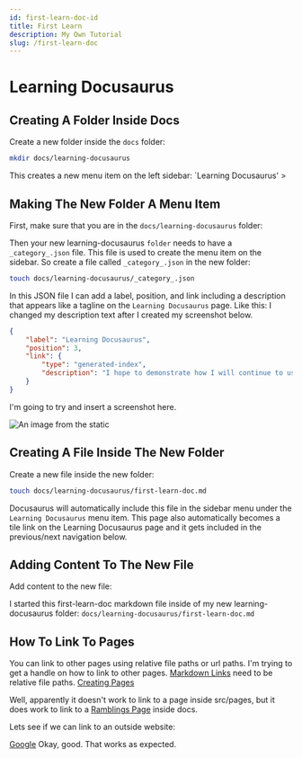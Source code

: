 ```yaml
---
id: first-learn-doc-id
title: First Learn
description: My Own Tutorial
slug: /first-learn-doc
---
```


# Learning Docusaurus

## Creating A Folder Inside Docs

Create a new folder inside the `docs` folder:

```bash
mkdir docs/learning-docusaurus
```     
This creates a new menu item on the left sidebar: `Learning Docusaurus' >



## Making The New Folder A Menu Item

First, make sure that you are in the `docs/learning-docusaurus` folder:

Then your new learning-docusaurus `folder` needs to have a `_category_.json` file. This file is used to create the menu item on the sidebar. So create a file called `_category_.json` in the new folder:

```bash
touch docs/learning-docusaurus/_category_.json
```
In this JSON file I can add a label, position, and link including a description that appears like a tagline on the `Learning Docusaurus` page. Like this: I changed my description text after I created my screenshot below. 

```json
{
    "label": "Learning Docusaurus",
    "position": 3,
    "link": {
        "type": "generated-index",
        "description": "I hope to demonstrate how I will continue to use Docusaurus going forward."
    }
}
```

I'm going to try and insert a screenshot here.

![An image from the static](/img/learning_docusaurus.jpg)

## Creating A File Inside The New Folder
Create a new file inside the new folder:

```bash
touch docs/learning-docusaurus/first-learn-doc.md
```
 
Docusaurus will automatically include this file in the sidebar menu under the `Learning Docusaurus` menu item. This page also automatically becomes a tile link on the Learning Docusaurus page and it gets included in the previous/next navigation below.

## Adding Content To The New File

Add content to the new file:

I started this first-learn-doc markdown file inside of my new learning-docusaurus folder: `docs/learning-docusaurus/first-learn-doc.md`

## How To Link To Pages

You can link to other pages using relative file paths or url paths. I'm trying to get a handle on how to link to other pages. [Markdown Links](https://docusaurus.io/docs/markdown-features/links) need to be relative file paths.
[Creating Pages](https://docusaurus.io/docs/creating-pages)


Well, apparently it doesn't work to link to a page inside src/pages, but it does work to link to a [Ramblings Page](ramblings) inside docs.

Lets see if we can link to an outside website:

[Google](https://google.com)
Okay, good. That works as expected. 